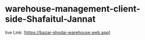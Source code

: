 # warehouse-management-client-side-Shafaitul-Jannat

live Link: [https://bazar-shodai-warehouse.web.app]